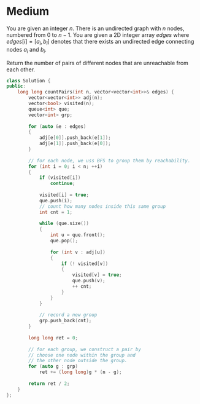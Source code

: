 # Medium

You are given an integer $n$. There is an undirected graph with $n$ nodes, numbered from $0$ to $n - 1$. You are given a 2D integer array $edges$ where $edges[i] = [a_i, b_i]$ denotes that there exists an undirected edge connecting nodes $a_i$ and $b_i$.

Return the number of pairs of different nodes that are unreachable from each other.

```cpp
class Solution {
public:
    long long countPairs(int n, vector<vector<int>>& edges) {
        vector<vector<int>> adj(n);
        vector<bool> visited(n);
        queue<int> que;
        vector<int> grp;
        
        for (auto &e : edges)
        {
            adj[e[0]].push_back(e[1]);
            adj[e[1]].push_back(e[0]);
        }
        
        // for each node, we uss BFS to group them by reachability.
        for (int i = 0; i < n; ++i)
        {
            if (visited[i])
                continue;
            
            visited[i] = true;
            que.push(i);
            // count how many nodes inside this same group
            int cnt = 1;
            
            while (que.size())
            {
                int u = que.front();
                que.pop();
                
                for (int v : adj[u])
                {
                    if (! visited[v])
                    {
                        visited[v] = true;
                        que.push(v);
                        ++ cnt;
                    }
                }
            }
            
            // record a new group
            grp.push_back(cnt);
        }
        
        long long ret = 0;
        
        // for each group, we construct a pair by 
        // choose one node within the group and 
        // the other node outside the group.
        for (auto g : grp)
            ret += (long long)g * (n - g);
        
        return ret / 2;
    }
};
```

